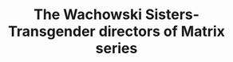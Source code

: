 ---
title: The Wachowski Sisters-Transgender directors of Matrix series
layout: index
news-url: https://www.bbc.co.uk/news/newsbeat-53692435
image-url: https://upload.wikimedia.org/wikipedia/commons/b/b2/Wachowskis%2C_Fantastic_Fest%2C_Cloud_Atlas.jpg
license:
license-url:
---